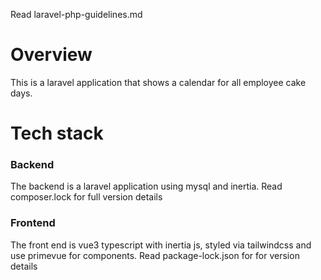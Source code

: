 Read laravel-php-guidelines.md

# Overview
This is a laravel application that shows a calendar for all employee cake days.

# Tech stack

### Backend
The backend is a laravel application using mysql and inertia. Read composer.lock for full version details

### Frontend
The front end is vue3 typescript with inertia js, styled via tailwindcss and use primevue for components. Read package-lock.json for for version details 
